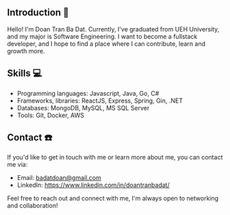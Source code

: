 ## Introduction :mega:

Hello! I'm Doan Tran Ba Dat. Currently, I've graduated from UEH University, and my major is Software Engineering. I want to become a fullstack developer, and I hope to find a place where I can contribute, learn and growth more.

## Skills :computer:

- Programming languages: Javascript, Java, Go, C#
- Frameworks, libraries: ReactJS, Express, Spring, Gin, .NET
- Databases: MongoDB, MySQL, MS SQL Server
- Tools: Git, Docker, AWS

## Contact :phone:

If you'd like to get in touch with me or learn more about me, you can contact me via:

- Email: badatdoan@gmail.com 
- LinkedIn: https://www.linkedin.com/in/doantranbadat/


Feel free to reach out and connect with me, I'm always open to networking and collaboration!
